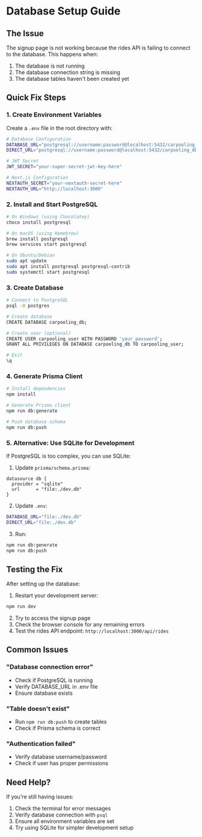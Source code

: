 # Database Setup Guide

## The Issue
The signup page is not working because the rides API is failing to connect to the database. This happens when:
1. The database is not running
2. The database connection string is missing
3. The database tables haven't been created yet

## Quick Fix Steps

### 1. Create Environment Variables
Create a `.env` file in the root directory with:

```bash
# Database Configuration
DATABASE_URL="postgresql://username:password@localhost:5432/carpooling_db"
DIRECT_URL="postgresql://username:password@localhost:5432/carpooling_db"

# JWT Secret
JWT_SECRET="your-super-secret-jwt-key-here"

# Next.js Configuration
NEXTAUTH_SECRET="your-nextauth-secret-here"
NEXTAUTH_URL="http://localhost:3000"
```

### 2. Install and Start PostgreSQL
```bash
# On Windows (using Chocolatey)
choco install postgresql

# On macOS (using Homebrew)
brew install postgresql
brew services start postgresql

# On Ubuntu/Debian
sudo apt update
sudo apt install postgresql postgresql-contrib
sudo systemctl start postgresql
```

### 3. Create Database
```bash
# Connect to PostgreSQL
psql -U postgres

# Create database
CREATE DATABASE carpooling_db;

# Create user (optional)
CREATE USER carpooling_user WITH PASSWORD 'your_password';
GRANT ALL PRIVILEGES ON DATABASE carpooling_db TO carpooling_user;

# Exit
\q
```

### 4. Generate Prisma Client
```bash
# Install dependencies
npm install

# Generate Prisma client
npm run db:generate

# Push database schema
npm run db:push
```

### 5. Alternative: Use SQLite for Development
If PostgreSQL is too complex, you can use SQLite:

1. Update `prisma/schema.prisma`:
```prisma
datasource db {
  provider = "sqlite"
  url      = "file:./dev.db"
}
```

2. Update `.env`:
```bash
DATABASE_URL="file:./dev.db"
DIRECT_URL="file:./dev.db"
```

3. Run:
```bash
npm run db:generate
npm run db:push
```

## Testing the Fix

After setting up the database:

1. Restart your development server:
```bash
npm run dev
```

2. Try to access the signup page
3. Check the browser console for any remaining errors
4. Test the rides API endpoint: `http://localhost:3000/api/rides`

## Common Issues

### "Database connection error"
- Check if PostgreSQL is running
- Verify DATABASE_URL in .env file
- Ensure database exists

### "Table doesn't exist"
- Run `npm run db:push` to create tables
- Check if Prisma schema is correct

### "Authentication failed"
- Verify database username/password
- Check if user has proper permissions

## Need Help?

If you're still having issues:
1. Check the terminal for error messages
2. Verify database connection with `psql`
3. Ensure all environment variables are set
4. Try using SQLite for simpler development setup
